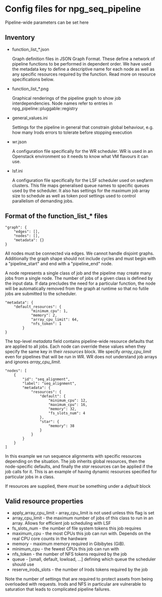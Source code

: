 # Config files for npg_seq_pipeline

Pipeline-wide parameters can be set here

## Inventory
- function_list_*.json

  Graph definition files in JSON Graph Format. These define a network of pipeline functions to be performed in dependent order. We have used the metadata key to define a descriptive name for each node as well as any specific resources required by the function. Read more on resource specifications below.

- function_list_*.png

  Graphical renderings of the pipeline graph to show job interdependencies. Node names refer to entries in npg_pipeline::pluggable::registry

- general_values.ini

  Settings for the pipeline in general that constrain global behaviour, e.g. how many Irods errors to tolerate before stopping execution

- wr.json

  A configuration file specifically for the WR scheduler. WR is used in an Openstack environment so it needs to know what VM flavours it can use.

- lsf.ini

  A configuration file specifically for the LSF scheduler used on seqfarm clusters. This file maps generalised queue names to specific queues used by the scheduler. It also has settings for the maximum job array size to schedule as well as token pool settings used to control parallelism of demanding jobs.

## Format of the function_list_* files

    "graph": {
        "edges": [],
        "nodes": [],
        "metadata": {}
    }

All nodes must be connected via edges. We cannot handle disjoint graphs. Additionally the graph shape should not include cycles and must begin with a "pipeline_start" and end with a "pipeline_end" node.

A node represents a single class of job and the pipeline may create many jobs from a single node. The number of jobs of a given class is defined by the input data. If data precludes the need for a particular function, the node will be automatically removed from the graph at runtime so that no futile jobs are submitted to the scheduler.

    "metadata": {
        "default_resources": {
                "minimum_cpu": 1,
                "memory": 2,
                "array_cpu_limit": 64,
                "nfs_token": 1
            }
    }

The top-level *metadata* field contains pipeline-wide resource defaults that are applied to all jobs. Each node can override these values when they specify the same key in their *resources* block. We specify *array_cpu_limit* even for pipelines that will be run in WR. WR does not understand job arrays and ignores *array_cpu_limit*.

    "nodes": [
        {
            "id": "seq_alignment",
            "label": "seq_alignment",
            "metadata": {
                "resources": {
                    "default": {
                        "minimum_cpu": 12,
                        "maximum_cpu": 16,
                        "memory": 32,
                        "fs_slots_num": 4
                    },
                    "star": {
                        "memory": 38
                    }
                }
            }
        }
    ]

In this example we run sequence alignments with specific resources depending on the situation. The job inherits global resources, then the node-specific defaults, and finally the *star* resources can be applied if the job calls for it. This is an example of having dynamic resources specified for particular jobs in a class.

If resources are supplied, there *must* be something under a *default* block

## Valid resource properties

- apply_array_cpu_limit - array_cpu_limit is not used unless this flag is set
- array_cpu_limit - the maximum number of jobs of this class to run in an array. Allows for efficient job scheduling with LSF
- fs_slots_num - the number of file system tokens this job requires
- maximum_cpu - the most CPUs this job can run with. Depends on the real CPU core counts in the hardware
- memory - maximum memory required in Gibibytes (GiB).
- minimum_cpu - the fewest CPUs this job can run with
- nfs_token - the number of NFS tokens required by the job
- queue - [small, default, lowload, ...] defining which queue the scheduler should use
- reserve_irods_slots - the number of Irods tokens required by the job

Note the number of settings that are required to protect assets from being overloaded with requests. Irods and NFS in particular are vulnerable to saturation that leads to complicated pipeline failures.
